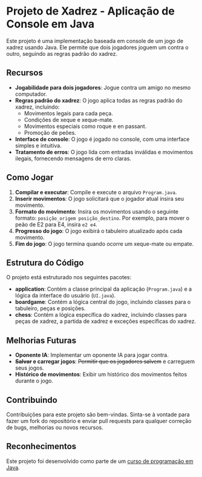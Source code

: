 # Projeto de Xadrez - Aplicação de Console em Java

Este projeto é uma implementação baseada em console de um jogo de xadrez usando Java. Ele permite que dois jogadores joguem um contra o outro, seguindo as regras padrão do xadrez.

## Recursos

- **Jogabilidade para dois jogadores**: Jogue contra um amigo no mesmo computador.
- **Regras padrão do xadrez**: O jogo aplica todas as regras padrão do xadrez, incluindo:
  - Movimentos legais para cada peça.
  - Condições de xeque e xeque-mate.
  - Movimentos especiais como roque e en passant.
  - Promoção de peões.
- **Interface de console**: O jogo é jogado no console, com uma interface simples e intuitiva.
- **Tratamento de erros**: O jogo lida com entradas inválidas e movimentos ilegais, fornecendo mensagens de erro claras.

## Como Jogar

1. **Compilar e executar**: Compile e execute o arquivo `Program.java`.
2. **Inserir movimentos**: O jogo solicitará que o jogador atual insira seu movimento.
3. **Formato do movimento**: Insira os movimentos usando o seguinte formato: `posição_origem posição_destino`. Por exemplo, para mover o peão de E2 para E4, insira `e2 e4`.
4. **Progresso do jogo**: O jogo exibirá o tabuleiro atualizado após cada movimento.
5. **Fim do jogo**: O jogo termina quando ocorre um xeque-mate ou empate.

## Estrutura do Código

O projeto está estruturado nos seguintes pacotes:

- **application**: Contém a classe principal da aplicação (`Program.java`) e a lógica da interface do usuário (`UI.java`).
- **boardgame**: Contém a lógica central do jogo, incluindo classes para o tabuleiro, peças e posições.
- **chess**: Contém a lógica específica do xadrez, incluindo classes para peças de xadrez, a partida de xadrez e exceções específicas do xadrez.

## Melhorias Futuras

- **Oponente IA**: Implementar um oponente IA para jogar contra.
- **~~Salvar~~ e carregar jogos**: ~~Permitir que os jogadores salvem~~ e carreguem seus jogos.
- **Histórico de movimentos**: Exibir um histórico dos movimentos feitos durante o jogo.

## Contribuindo

Contribuições para este projeto são bem-vindas. Sinta-se à vontade para fazer um fork do repositório e enviar pull requests para qualquer correção de bugs, melhorias ou novos recursos.

## Reconhecimentos

Este projeto foi desenvolvido como parte de um [curso de programação em Java](https://www.udemy.com/course/java-curso-completo/).